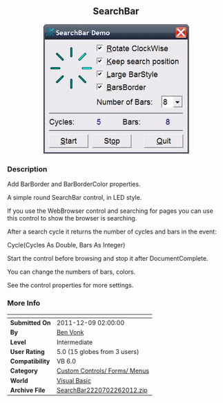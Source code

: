 ﻿<div align="center">

## SearchBar

<img src="PIC20111291632499335.jpg">
</div>

### Description

Add BarBorder and BarBorderColor properties.

A simple round SearchBar control, in LED style.

If you use the WebBrowser control and searching for pages you can use this control to show the browser is searching.

After a search cycle it returns the number of cycles and bars in the event:

Cycle(Cycles As Double, Bars As Integer)

Start the control before browsing and stop it after DocumentComplete.

You can change the numbers of bars, colors.

See the control properties for more settings.
 
### More Info
 


<span>             |<span>
---                |---
**Submitted On**   |2011-12-09 02:00:00
**By**             |[Ben Vonk](https://github.com/Planet-Source-Code/PSCIndex/blob/master/ByAuthor/ben-vonk.md)
**Level**          |Intermediate
**User Rating**    |5.0 (15 globes from 3 users)
**Compatibility**  |VB 6\.0
**Category**       |[Custom Controls/ Forms/  Menus](https://github.com/Planet-Source-Code/PSCIndex/blob/master/ByCategory/custom-controls-forms-menus__1-4.md)
**World**          |[Visual Basic](https://github.com/Planet-Source-Code/PSCIndex/blob/master/ByWorld/visual-basic.md)
**Archive File**   |[SearchBar2220702262012\.zip](https://github.com/Planet-Source-Code/ben-vonk-searchbar__1-74156/archive/master.zip)








